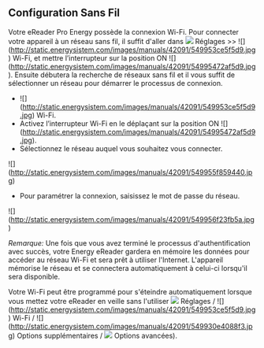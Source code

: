 ## Configuration Sans Fil 

Votre eReader Pro Energy possède la connexion Wi-Fi. Pour connecter votre appareil à un réseau sans fil, il suffit d'aller dans ![](http://static.energysistem.com/images/manuals/42091/5499468057a7f.jpg) Réglages >> ![] (http://static.energysistem.com/images/manuals/42091/549953ce5f5d9.jpg) Wi-Fi, et mettre l’interrupteur sur la position ON ![] (http://static.energysistem.com/images/manuals/42091/54995472af5d9.jpg). Ensuite débutera la recherche de réseaux sans fil et il vous suffit de sélectionner un réseau pour démarrer le processus de connexion. 

- ![] (http://static.energysistem.com/images/manuals/42091/549953ce5f5d9.jpg) Wi-Fi.
- Activez l’interrupteur Wi-Fi en le déplaçant sur la position ON  ![] (http://static.energysistem.com/images/manuals/42091/54995472af5d9.jpg).
- Sélectionnez le réseau auquel vous souhaitez vous connecter.

![] (http://static.energysistem.com/images/manuals/42091/549955f859440.jpg)

- Pour paramétrer la connexion, saisissez le mot de passe du réseau.

![] (http://static.energysistem.com/images/manuals/42091/549956f23fb5a.jpg)

*Remarque:* Une fois que vous avez terminé le processus d'authentification avec succès, votre Energy eReader gardera en mémoire les données pour accéder au réseau Wi-Fi et sera prêt à utiliser l'Internet. L'appareil mémorise le réseau et se connectera automatiquement à celui-ci lorsqu'il sera disponible. 

Votre Wi-Fi peut être programmé pour s'éteindre automatiquement lorsque vous mettez votre eReader en veille sans l'utiliser ![](http://static.energysistem.com/images/manuals/42091/5499468057a7f.jpg) Réglages / ![] (http://static.energysistem.com/images/manuals/42091/549953ce5f5d9.jpg) Wi-Fi / ![] (http://static.energysistem.com/images/manuals/42091/549930e4088f3.jpg) Options supplémentaires / ![](http://static.energysistem.com/images/manuals/42091/5499468057a7f.jpg) Options avancées).
